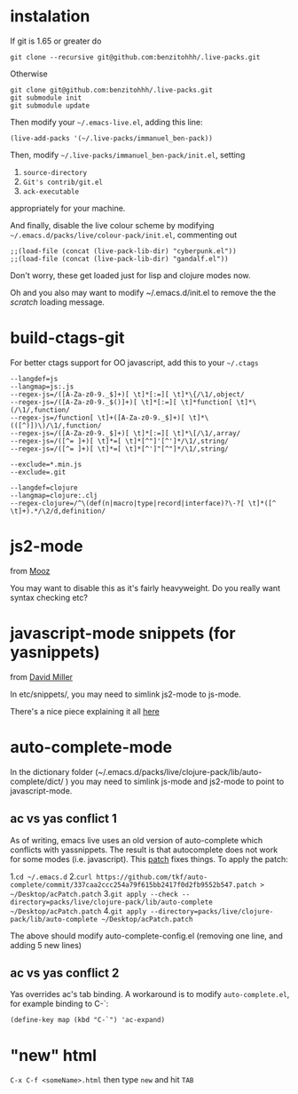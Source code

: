 # instalation

If git is 1.65 or greater do

    git clone --recursive git@github.com:benzitohhh/.live-packs.git 

Otherwise

    git clone git@github.com:benzitohhh/.live-packs.git
    git submodule init
    git submodule update

Then modify your `~/.emacs-live.el`, adding this line:

    (live-add-packs '(~/.live-packs/immanuel_ben-pack))

Then, modify `~/.live-packs/immanuel_ben-pack/init.el`, setting

1. `source-directory`
2. `Git's contrib/git.el`
3. `ack-executable`

appropriately for your machine.

And finally, disable the live colour scheme
by modifying `~/.emacs.d/packs/live/colour-pack/init.el`, commenting out

    ;;(load-file (concat (live-pack-lib-dir) "cyberpunk.el"))
    ;;(load-file (concat (live-pack-lib-dir) "gandalf.el"))

Don't worry, these get loaded just for lisp and clojure modes now.

Oh and you also may want to modify ~/.emacs.d/init.el to remove the the *scratch* loading message.

# build-ctags-git

For better ctags support for OO javascript, add this to your `~/.ctags`

    --langdef=js
    --langmap=js:.js
    --regex-js=/([A-Za-z0-9._$]+)[ \t]*[:=][ \t]*\{/\1/,object/
    --regex-js=/([A-Za-z0-9._$()]+)[ \t]*[:=][ \t]*function[ \t]*\(/\1/,function/
    --regex-js=/function[ \t]+([A-Za-z0-9._$]+)[ \t]*\(([^)])\)/\1/,function/
    --regex-js=/([A-Za-z0-9._$]+)[ \t]*[:=][ \t]*\[/\1/,array/
    --regex-js=/([^= ]+)[ \t]*=[ \t]*[^"]'[^']*/\1/,string/
    --regex-js=/([^= ]+)[ \t]*=[ \t]*[^']"[^"]*/\1/,string/
    
    --exclude=*.min.js
    --exclude=.git
    
    --langdef=clojure
    --langmap=clojure:.clj
    --regex-clojure=/^\(def(n|macro|type|record|interface)?\-?[ \t]*([^ \t]+).*/\2/d,definition/


# js2-mode

from [Mooz](https://github.com/mooz/js2-mode/tree/emacs24)

You may want to disable this as it's fairly heavyweight. Do you really want syntax checking etc?

# javascript-mode snippets (for yasnippets)

from [David Miller](https://github.com/davidmiller/yasnips/tree/development/javascript-mode)

In etc/snippets/, you may need to simlink js2-mode to js-mode.

There's a nice piece explaining it all [here](http://blog.deadpansincerity.com/2011/05/setting-up-emacs-as-a-javascript-editing-environment-for-fun-and-profit/)

# auto-complete-mode

In the dictionary folder (~/.emacs.d/packs/live/clojure-pack/lib/auto-complete/dict/ ) you
may need to simlink js-mode and js2-mode to point to javascript-mode.

## ac vs yas conflict 1

As of writing, emacs live uses an old version of auto-complete which conflicts with yassnippets.
The result is that autocomplete does not work for some modes (i.e. javascript).
This [patch](https://github.com/tkf/auto-complete/commit/337caa2ccc254a79f615bb2417f0d2fb9552b547.patch) fixes things.
To apply the patch:

1.`cd ~/.emacs.d`
2.`curl https://github.com/tkf/auto-complete/commit/337caa2ccc254a79f615bb2417f0d2fb9552b547.patch > ~/Desktop/acPatch.patch`
3.`git apply --check --directory=packs/live/clojure-pack/lib/auto-complete ~/Desktop/acPatch.patch`
4.`git apply --directory=packs/live/clojure-pack/lib/auto-complete ~/Desktop/acPatch.patch`

The above should modify auto-complete-config.el (removing one line, and adding 5 new lines)

## ac vs yas conflict 2

Yas overrides ac's tab binding. A workaround is to modify `auto-complete.el`, for example binding to C-`:

    (define-key map (kbd "C-`") 'ac-expand)

# "new" html

`C-x C-f <someName>.html` then type `new` and hit `TAB`

